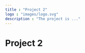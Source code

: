 ```yaml
---
title : "Project 2"
logo : "images/logo.svg"
description : "The project is ..."
---
```


# Project 2

